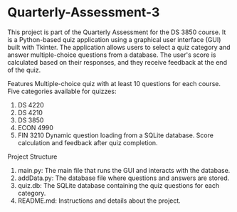 # Quarterly-Assessment-3

This project is part of the Quarterly Assessment for the DS 3850 course. It is a Python-based quiz application using a graphical user interface (GUI) built with Tkinter. The application allows users to select a quiz category and answer multiple-choice questions from a database. The user's score is calculated based on their responses, and they receive feedback at the end of the quiz.

Features
Multiple-choice quiz with at least 10 questions for each course.
Five categories available for quizzes:
1. DS 4220
2. DS 4210
3. DS 3850
4. ECON 4990
5. FIN 3210
Dynamic question loading from a SQLite database.
Score calculation and feedback after quiz completion.

Project Structure
1. main.py: The main file that runs the GUI and interacts with the database.
2. addData.py: The database file where questions and answers are stored.
3. quiz.db: The SQLite database containing the quiz questions for each category.
4. README.md: Instructions and details about the project.